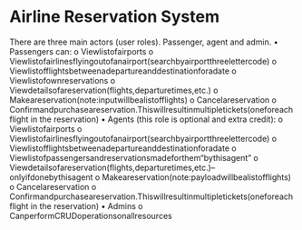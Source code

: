 # Airline Reservation System

There are three main actors (user roles). Passenger, agent and admin.
• Passengers can:
o Viewlistofairports
o Viewlistofairlinesflyingoutofanairport(searchbyairportthreelettercode) o Viewlistofflightsbetweenadepartureanddestinationforadate
o Viewlistofownreservations
o Viewdetailsofareservation(flights,departuretimes,etc.)
o Makeareservation(note:inputwillbealistofflights)
o Cancelareservation
o Confirmandpurchaseareservation.Thiswillresultinmultipletickets(oneforeach
flight in the reservation)
• Agents (this role is optional and extra credit):
o Viewlistofairports
o Viewlistofairlinesflyingoutofanairport(searchbyairportthreelettercode)
o Viewlistofflightsbetweenadepartureanddestinationforadate
o Viewlistofpassengersandreservationsmadeforthem“bythisagent”
o Viewdetailsofareservation(flights,departuretimes,etc.)–onlyifdonebythisagent o Makeareservation(note:payloadwillbealistofflights)
o Cancelareservation
o Confirmandpurchaseareservation.Thiswillresultinmultipletickets(oneforeach
flight in the reservation) • Admins
o CanperformCRUDoperationsonallresources
